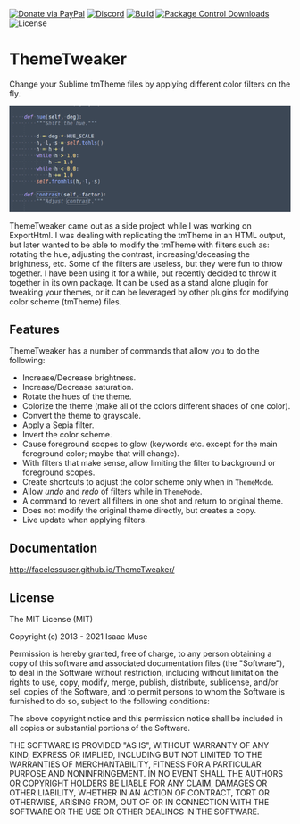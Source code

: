 [![Donate via PayPal][donate-image]][donate-link]
[![Discord][discord-image]][discord-link]
[![Build][github-ci-image]][github-ci-link]
[![Package Control Downloads][pc-image]][pc-link]
![License][license-image]
# ThemeTweaker

Change your Sublime tmTheme files by applying different color filters on the fly.

![hue](docs/src/markdown/imgs/hue.gif)

ThemeTweaker came out as a side project while I was working on ExportHtml.  I was dealing with replicating the tmTheme
in an HTML output, but later wanted to be able to modify the tmTheme with filters such as: rotating the hue, adjusting
the contrast, increasing/deceasing the brightness, etc.  Some of the filters are useless, but they were fun to throw
together.  I have been using it for a while, but recently decided to throw it together in its own package.  It can be
used as a stand alone plugin for tweaking your themes, or it can be leveraged by other plugins for modifying color
scheme (tmTheme) files.

## Features

ThemeTweaker has a number of commands that allow you to do the following:

- Increase/Decrease brightness.
- Increase/Decrease saturation.
- Rotate the hues of the theme.
- Colorize the theme (make all of the colors different shades of one color).
- Convert the theme to grayscale.
- Apply a Sepia filter.
- Invert the color scheme.
- Cause foreground scopes to glow (keywords etc. except for the main foreground color; maybe that will change).
- With filters that make sense, allow limiting the filter to background or foreground scopes.
- Create shortcuts to adjust the color scheme only when in `ThemeMode`.
- Allow *undo* and *redo* of filters while in `ThemeMode`.
- A command to revert all filters in one shot and return to original theme.
- Does not modify the original theme directly, but creates a copy.
- Live update when applying filters.

## Documentation

http://facelessuser.github.io/ThemeTweaker/

## License

The MIT License (MIT)

Copyright (c) 2013 - 2021 Isaac Muse

Permission is hereby granted, free of charge, to any person obtaining a copy of
this software and associated documentation files (the "Software"), to deal in
the Software without restriction, including without limitation the rights to
use, copy, modify, merge, publish, distribute, sublicense, and/or sell copies of
the Software, and to permit persons to whom the Software is furnished to do so,
subject to the following conditions:

The above copyright notice and this permission notice shall be included in all
copies or substantial portions of the Software.

THE SOFTWARE IS PROVIDED "AS IS", WITHOUT WARRANTY OF ANY KIND, EXPRESS OR
IMPLIED, INCLUDING BUT NOT LIMITED TO THE WARRANTIES OF MERCHANTABILITY, FITNESS
FOR A PARTICULAR PURPOSE AND NONINFRINGEMENT. IN NO EVENT SHALL THE AUTHORS OR
COPYRIGHT HOLDERS BE LIABLE FOR ANY CLAIM, DAMAGES OR OTHER LIABILITY, WHETHER
IN AN ACTION OF CONTRACT, TORT OR OTHERWISE, ARISING FROM, OUT OF OR IN
CONNECTION WITH THE SOFTWARE OR THE USE OR OTHER DEALINGS IN THE SOFTWARE.

[github-ci-image]: https://github.com/facelessuser/ThemeTweaker/workflows/build/badge.svg?branch=master&event=push
[github-ci-link]: https://github.com/facelessuser/ThemeTweaker/actions?query=workflow%3Abuild+branch%3Amaster
[discord-image]: https://img.shields.io/discord/678289859768745989?logo=discord&logoColor=aaaaaa&color=mediumpurple&labelColor=333333
[discord-link]: https://discord.gg/TWs8Tgr
[pc-image]: https://img.shields.io/packagecontrol/dt/ThemeTweaker.svg?labelColor=333333&logo=sublime%20text
[pc-link]: https://packagecontrol.io/packages/ThemeTweaker
[license-image]: https://img.shields.io/badge/license-MIT-blue.svg?labelColor=333333
[donate-image]: https://img.shields.io/badge/Donate-PayPal-3fabd1?logo=paypal
[donate-link]: https://www.paypal.me/facelessuser
